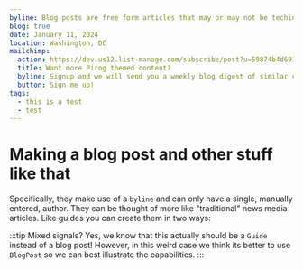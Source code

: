 ```yaml
---
byline: Blog posts are free form articles that may or may not be techincal in nature. They differ slightly from guides primarily in their presentation and authorship.
blog: true
date: January 11, 2024
location: Washington, DC
mailchimp:
  action: https://dev.us12.list-manage.com/subscribe/post?u=59874b4d6910fa65e724a4648&amp;id=613837077f
  title: Want more Pirog themed content?
  byline: Signup and we will send you a weekly blog digest of similar content to keep you satiated.
  button: Sign me up!
tags:
  - this is a test 
  - test
---
```


# Making a blog post and other stuff like that

Specifically, they make use of a `byline` and can only have a single, manually entered, author. They can be thought of more like "traditional" news media articles. Like guides you can create them in two ways:

:::tip Mixed signals?
Yes, we know that this actually should be a `Guide` instead of a blog post! However, in this weird case we think its better to use `BlogPost` so we can best illustrate the capabilities.
:::


